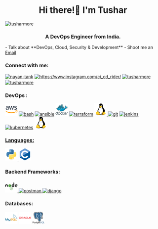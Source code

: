 <h1 align="center">Hi there!👋 I'm Tushar</h1>
<p align="left"> <img src="https://komarev.com/ghpvc/?username=tusharmore&label=Profile%20views&color=0e75b6&style=flat" alt="tusharmore" /> </p>
<h3 align="center">A DevOps Engineer from India.</h3>
- Talk about **DevOps, Cloud, Security & Development** 
- Shoot me an
<a href="mailto:tusharmore660@gmail.com"> Email </a>

<h3 align="left">Connect with me:</h3>
<p align="left">
  <a href="https://www.linkedin.com/in/tushar-more-717822140/" target="blank"
    ><img
      align="center"
      src="https://raw.githubusercontent.com/rahuldkjain/github-profile-readme-generator/master/src/images/icons/Social/linked-in-alt.svg"
      alt="nayan-tank"
      height="30"
      width="40"
  /></a>
  <a href="https://www.instagram.com/ci_cd_rider/" target="blank"
    ><img
      align="center"
      src="https://raw.githubusercontent.com/rahuldkjain/github-profile-readme-generator/master/src/images/icons/Social/instagram.svg"
      alt="https://www.instagram.com/ci_cd_rider/"
      height="30"
      width="40"
  /></a>
  <a href="https://twitter.com/Tusharm1377" target="blank">
  <img align="center"
      src="https://raw.githubusercontent.com/rahuldkjain/github-profile-readme-generator/master/src/images/icons/Social/twitter.svg"
      alt="tusharmore"
      height="30"
      width="40"/>  
      </a>
   <a href="https://www.hackerrank.com/tusharmore660" target="blank">
  <img align="center"
      src="https://raw.githubusercontent.com/rahuldkjain/github-profile-readme-generator/master/src/images/icons/Social/hackerrank.svg"
      alt="tusharmore"
      height="30"
      width="40"/>  
      </a>
</p>

<h3 align="left">DevOps :</h3>
<a href="https://aws.amazon.com" target="_blank" rel="noreferrer">
  <img
    src="https://raw.githubusercontent.com/devicons/devicon/master/icons/amazonwebservices/amazonwebservices-original-wordmark.svg"
    alt="aws"
    width="40"
    height="40"
  /></a>
<a href="https://www.gnu.org/software/bash/" target="_blank" rel="noreferrer">
  <img
    src="https://www.vectorlogo.zone/logos/gnu_bash/gnu_bash-icon.svg"
    alt="bash"
    width="40"
    height="40"
  /></a>
<a href="" target="_blank" rel="noreferrer">
  <img
    src="https://www.vectorlogo.zone/logos/ansible/ansible-icon.svg"
    alt="ansible"
    width="40"
    height="40"
  /></a>
<a href="https://www.docker.com/" target="_blank" rel="noreferrer">
  <img
    src="https://raw.githubusercontent.com/devicons/devicon/master/icons/docker/docker-original-wordmark.svg"
    alt="docker"
    width="40"
    height="40"
  /></a>
<a href="https://www.terraform.io/" target="_blank" rel="noreferrer">
  <img
    src="https://www.vectorlogo.zone/logos/terraformio/terraformio-icon.svg"
    alt="terraform"
    width="40"
    height="40"
  /></a>
 <a href="https://www.linux.org/" target="_blank" rel="noreferrer">
  <img src="https://raw.githubusercontent.com/devicons/devicon/master/icons/linux/linux-original.svg" 
  alt="linux"
   width="40"
    height="40"/>
  </a>

<a href="https://git-scm.com/" target="_blank" rel="noreferrer">
  <img
    src="https://www.vectorlogo.zone/logos/git-scm/git-scm-icon.svg"
    alt="git"
    width="40"
    height="40"
  /></a>
<a href="https://www.jenkins.io" target="_blank" rel="noreferrer">
  <img
    src="https://www.vectorlogo.zone/logos/jenkins/jenkins-icon.svg"
    alt="jenkins"
    width="40"
    height="40"
  /></a>
<a href="https://kubernetes.io" target="_blank" rel="noreferrer">
  <img
    src="https://www.vectorlogo.zone/logos/kubernetes/kubernetes-icon.svg"
    alt="kubernetes"
    width="40"
    height="40"
  /></a>
<a href="https://www.linux.org/" target="_blank" rel="noreferrer">
  <img
    src="https://raw.githubusercontent.com/devicons/devicon/master/icons/linux/linux-original.svg"
    alt="linux"
    width="40"
    height="40"
  />

  <h3 align="left">Languages:</h3>
  <p align="left">
    <a href="https://www.python.org" target="_blank" rel="noreferrer">
      <img
        src="https://raw.githubusercontent.com/devicons/devicon/master/icons/python/python-original.svg"
        alt="python"
        width="40"
        height="40"
      />    </a>
    <a href="https://www.cprogramming.com/" target="_blank" rel="noreferrer">
      <img
        src="https://raw.githubusercontent.com/devicons/devicon/master/icons/c/c-original.svg"
        alt="c"
        width="40"
        height="40"
      /> </a>     
  </p>

  <h3 align="left">Backend Frameworks:</h3>
  <a href="https://nodejs.org" target="_blank" rel="noreferrer">
    <img
      src="https://raw.githubusercontent.com/devicons/devicon/master/icons/nodejs/nodejs-original-wordmark.svg"
      alt="nodejs"
      width="40"
      height="40"
    />  </a>
    <a href="https://postman.com" target="_blank" rel="noreferrer"> 
      <img src="https://www.vectorlogo.zone/logos/getpostman/getpostman-icon.svg" 
      alt="postman"
      width="40" 
      height="40"/> 
    </a>

  <a href="https://www.djangoproject.com/" target="_blank" rel="noreferrer">
    <img
      src="https://cdn.worldvectorlogo.com/logos/django.svg"
      alt="django"
      width="40"
      height="40"
    />  </a>

  <h3 align="left">Databases:</h3>

<a href="https://www.mysql.com/" target="_blank" rel="noreferrer">
  <img
    src="https://raw.githubusercontent.com/devicons/devicon/master/icons/mysql/mysql-original-wordmark.svg"
    alt="mysql"
    width="40"
    height="40"
  /></a>
<a href="https://www.oracle.com/" target="_blank" rel="noreferrer">
  <img
    src="https://raw.githubusercontent.com/devicons/devicon/master/icons/oracle/oracle-original.svg"
    alt="oracle"
    width="40"
    height="40"
  /></a>

  <a href="https://www.postgresql.org" target="_blank" rel="noreferrer"> 
  <img src="https://raw.githubusercontent.com/devicons/devicon/master/icons/postgresql/postgresql-original-wordmark.svg" 
  alt="postgresql"
   width="40" 
   height="40"/> 
  </a>
